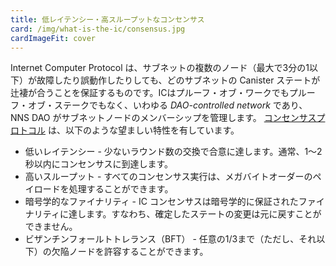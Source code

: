 ```yaml
---
title: 低レイテンシー・高スループットなコンセンサス
card: /img/what-is-the-ic/consensus.jpg
cardImageFit: cover
---
```


Internet Computer Protocol は、サブネットの複数のノード（最大で3分の1以下）が故障したり誤動作したりしても、どのサブネットの Canister ステートが辻褄が合うことを保証するものです。ICはプルーフ・オブ・ワークでもプルーフ・オブ・ステークでもなく、いわゆる *DAO-controlled network* であり、NNS DAO がサブネットノードのメンバーシップを管理します。
[コンセンサスプロトコル](/how-it-works/consensus/) は、以下のような望ましい特性を有しています。
* 低いレイテンシー - 少ないラウンド数の交換で合意に達します。通常、1～2秒以内にコンセンサスに到達します。
* 高いスループット - すべてのコンセンサス実行は、メガバイトオーダーのペイロードを処理することができます。
* 暗号学的なファイナリティ - IC コンセンサスは暗号学的に保証されたファイナリティに達します。すなわち、確定したステートの変更は元に戻すことができません。
* ビザンチンフォールトトレランス（BFT） - 任意の1/3まで（ただし、それ以下）の欠陥ノードを許容することができます。

<!--
---
title: Low-latency high-throughput consensus
card: /img/what-is-the-ic/consensus.jpg
cardImageFit: cover
---

The Internet Computer Protocol ensures that the canister state on any subnet is always consistent—even if multiple nodes of a subnet are faulty or misbehave. The IC is neither a proof-of-work, nor a proof-of-stake network, but a so-called DAO-controlled network, where the NNS DAO manages subnet node membership. The [consensus protocol](/how-it-works/consensus/) has the following properties:

* Low latency – A small number of rounds of exchange suffice to reach agreement. Consensus is normally reached within 1 to 2 seconds.
* High throughput – Every consensus execution can handle payloads in the order of megabytes.
* Cryptographic finality – IC consensus reaches cryptographically-guaranteed finality, that is, finalized state changes cannot be undone.
* Byzantine fault tolerance (BFT) – The IC can tolerate up to (but less than) one third of arbitrarily faulty nodes.
